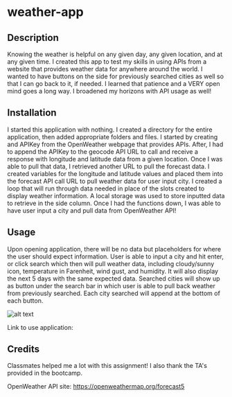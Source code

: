 # weather-app

## Description

Knowing the weather is helpful on any given day, any given location, and at any given time. I created this app to test my skills in using APIs from a website that provides weather data for anywhere around the world. I wanted to have buttons on the side for previously searched cities as well so that I can go back to it, if needed. I learned that patience and a VERY open mind goes a long way. I broadened my horizons with API usage as well!

## Installation

I started this application with nothing. I created a directory for the entire application, then added appropriate folders and files. I started by creating and APIKey from the OpenWeather webpage that provides APIs. After, I had to append the APIKey to the geocode API URL to call and receive a response with longitude and latitude data from a given location. Once I was able to pull that data, I retrieved another URL to pull the forecast data. I created variables for the longitude and latitude values and placed them into the forecast API call URL to pull weather data for user input city. I created a loop that will run through data needed in place of the slots created to display weather information. A local storage was used to store inputted data to retrieve in the side column. Once I had the functions down, I was able to have user input a city and pull data from OpenWeather API!

## Usage

Upon opening application, there will be no data but placeholders for where the user should expect information. User is able to input a city and hit enter, or click search which then will pull weather data, including cloudy/sunny icon, temperature in Farenheit, wind gust, and humidity. It will also display the next 5 days with the same expected data. Searched cities will show up as button under the search bar in which user is able to pull back weather from previously searched. Each city searched will append at the bottom of each button.

![alt text](assets/images/screenshot.png)

Link to use application: 

## Credits

Classmates helped me a lot with this assignment! I also thank the TA's provided in the bootcamp.

OpenWeather API site: https://openweathermap.org/forecast5